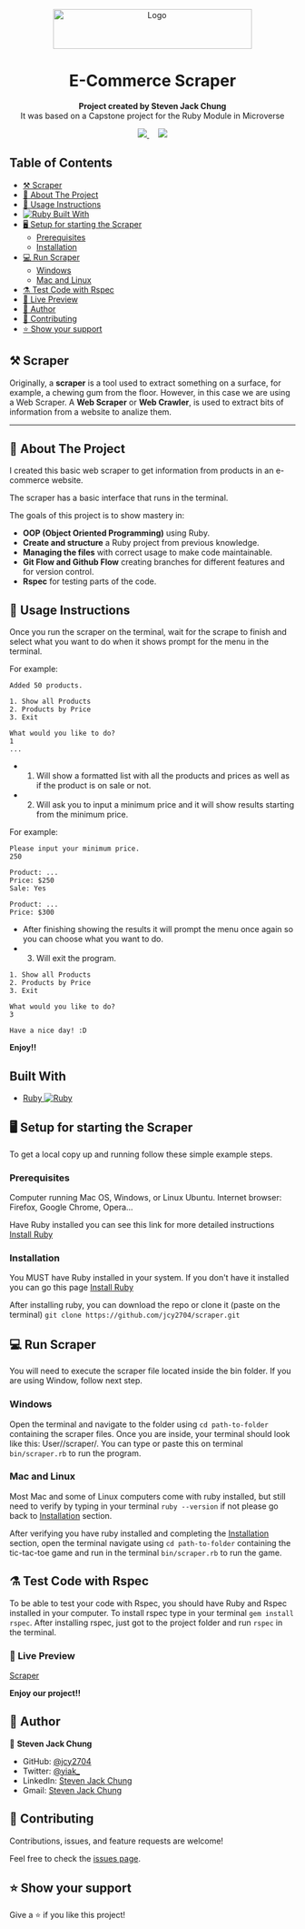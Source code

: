 <p align="center">
  <a href="https://github.com/jcy2704/">
    <img src="https://res.cloudinary.com/growsurf-prod/image/upload/v1582211139/production/gnysw2objzekbagrqiax.png" alt="Logo" width="350" height="70">
  </a>
</p>

<h1 align="center">E-Commerce Scraper</h1>

<p align="center">
  <strong>Project created by Steven Jack Chung</strong>
  <br>
  It was based on a Capstone project for the Ruby Module in Microverse
</p>

<p align="center">
  <a href="https://github.com/jcy2704/scraper/issues">
    <img src="https://img.shields.io/badge/REPORT%20A%20BUG-purple?style=for-the-badge">
  </a>
   ‎ ‎ ‎ ‎
  <a href="https://github.com/jcy2704/scraper/issues">
    <img src="https://img.shields.io/badge/Request%20a%20feature-purple?style=for-the-badge">
  </a>
</p>

## Table of Contents
- [⚒️ Scraper](#️-scraper)
- [📐 About The Project](#-about-the-project)
- [📝 Usage Instructions](#-usage-instructions)
- [![Ruby](https://cdn.emojidex.com/emoji/px16/Ruby.png) Built With](#built-with)
- [🖥️ Setup for starting the Scraper](#️-setup-for-starting-the-scraper)
  - [Prerequisites](#prerequisites)
  - [Installation](#installation)
- [💻 Run Scraper](#-run-scraper)
  - [Windows](#windows)
  - [Mac and Linux](#mac-and-linux)
- [⚗️ Test Code with Rspec](#️-test-code-with-rspec)
- [📶 Live Preview](#live-preview)
- [👥 Author](#-author)
- [🤝 Contributing](#-contributing)
- [⭐ Show your support](#-show-your-support)

## ⚒️ Scraper
Originally, a **scraper** is a tool used to extract something on a surface, for example, a chewing gum from the floor. However, in this case we are using a Web Scraper. A **Web Scraper** or **Web Crawler**, is used to extract bits of information from a website to analize them.

<hr>

## 📐 About The Project
I created this basic web scraper to get information from products in an e-commerce website.

The scraper has a basic interface that runs in the terminal.

The goals of this project is to show mastery in:

- **OOP (Object Oriented Programming)** using Ruby.
- **Create and structure** a Ruby project from previous knowledge.
- **Managing the files** with correct usage to make code maintainable.
- **Git Flow and Github Flow** creating branches for different features and for version control.
- **Rspec** for testing parts of the code.

## 📝 Usage Instructions

Once you run the scraper on the terminal, wait for the scrape to finish and select what you want to do when it shows prompt for the menu in the terminal.

For example:
```
Added 50 products.

1. Show all Products
2. Products by Price
3. Exit

What would you like to do?
1
...
```

- 1. Will show a formatted list with all the products and prices as well as if the product is on sale or not.
- 2. Will ask you to input a minimum price and it will show results starting from the minimum price.

For example:
```
Please input your minimum price.
250

Product: ...
Price: $250
Sale: Yes

Product: ...
Price: $300
```

- After finishing showing the results it will prompt the menu once again so you can choose what you want to do.
- 3. Will exit the program.

```
1. Show all Products
2. Products by Price
3. Exit

What would you like to do?
3

Have a nice day! :D
```

**Enjoy!!**

## Built With

- [Ruby ![Ruby](https://cdn.emojidex.com/emoji/px16/Ruby.png)](https://www.ruby-lang.org/en/)


## 🖥️ Setup for starting the Scraper

To get a local copy up and running follow these simple example steps.

### Prerequisites
Computer running Mac OS, Windows, or Linux Ubuntu.
Internet browser: Firefox, Google Chrome, Opera...

Have Ruby installed you can see this link for more detailed instructions [Install Ruby](https://www.theodinproject.com/courses/ruby-programming/lessons/installing-ruby-ruby-programming)

### Installation

You MUST have Ruby installed in your system. If you don't have it installed you can go this page [Install Ruby](https://www.theodinproject.com/courses/ruby-programming/lessons/installing-ruby-ruby-programming)

After installing ruby, you can download the repo or clone it (paste on the terminal) `git clone https://github.com/jcy2704/scraper.git`

## 💻 Run Scraper
You will need to execute the scraper file located inside the bin folder. If you are using Window, follow next step.

### Windows

Open the terminal and navigate to the folder using `cd path-to-folder` containing the scraper files. Once you are inside, your terminal should look like this: User/<folder>/scraper/. You can type or paste this on terminal `bin/scraper.rb` to run the program.

### Mac and Linux

Most Mac and some of Linux computers come with ruby installed, but still need to verify by typing in your terminal `ruby --version` if not please go back to [Installation](#installation) section.

After verifying you have ruby installed and completing the [Installation](#installation) section, open the terminal navigate using `cd path-to-folder` containing the tic-tac-toe game and run in the terminal `bin/scraper.rb` to run the game.

## ⚗️ Test Code with Rspec

To be able to test your code with Rspec, you should have Ruby and Rspec installed in your computer. To install rspec type in your terminal `gem install rspec`. After installing rspec, just got to the project folder and run `rspec` in the terminal.

### 📶 Live Preview
[Scraper](https://repl.it/@jcy2704/scraper#bin/scraper.rb)

**Enjoy our project!!**

## 👥 Author

👤 **Steven Jack Chung**

- GitHub: [@jcy2704](https://github.com/jcy2704)
- Twitter: [@yiak_](https://twitter.com/yiak_)
- LinkedIn: [Steven Jack Chung](https://linkedin.com/in/stevenjchung)
- Gmail: [Steven Jack Chung](mailto:stevenjchung12@gmail.com)

## 🤝 Contributing

Contributions, issues, and feature requests are welcome!

Feel free to check the [issues page](https://github.com/jcy2704/scraper/issues).

## ⭐ Show your support

Give a ⭐️ if you like this project!
